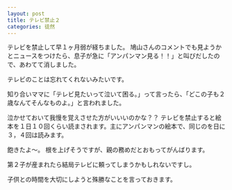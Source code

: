 ```yaml
---
layout: post
title: テレビ禁止２
categories: 徒然
---
```


テレビを禁止して早１ヶ月弱が経ちました。
鳩山さんのコメントでも見ようかとニュースをつけたら、息子が急に「アンパンマン見る！！」と叫びだしたので、あわてて消しました。

テレビのことは忘れてくれないみたいです。

知り合いママに「テレビ見たいって泣いて困る。」って言ったら、「どこの子も２歳なんてそんなものよ。」と言われました。

泣かせておいて我慢を覚えさせた方がいいいのかな？？
テレビを禁止すると絵本を１日１０回くらい読まされます。主にアンパンマンの絵本で、同じのを日に３，４回は読みます。

飽きたよ～。
根を上げそうですが、親の務めだとおもってがんばります。

第２子が産まれたら結局テレビに頼ってしまうかもしれないですし。

子供との時間を大切にしようと殊勝なことを言っておきます。
